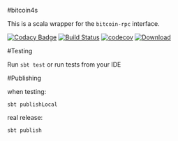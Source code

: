 #bitcoin4s

This is a scala wrapper for the `bitcoin-rpc` interface.

[![Codacy Badge](https://api.codacy.com/project/badge/Grade/f60dbab83ea741dfbee651bf6751eda0)](https://www.codacy.com/app/wlk/bitcoin4s?utm_source=github.com&utm_medium=referral&utm_content=wlk/bitcoin4s&utm_campaign=badger)
[![Build Status](https://travis-ci.org/wlk/bitcoin4s.svg)](https://travis-ci.org/wlk/bitcoin4s)
[![codecov](https://codecov.io/gh/wlk/bitcoin4s/branch/master/graph/badge.svg)](https://codecov.io/gh/wlk/bitcoin4s)
[![Download](https://api.bintray.com/packages/bitcoinpaygate/bitcoinpaygate-maven/bitcoin4s/images/download.svg)](https://bintray.com/bitcoinpaygate/bitcoinpaygate-maven/bitcoin4s/_latestVersion)


#Testing

Run `sbt test` or run tests from your IDE


#Publishing

when testing:
```
sbt publishLocal
```

real release:
```
sbt publish
```